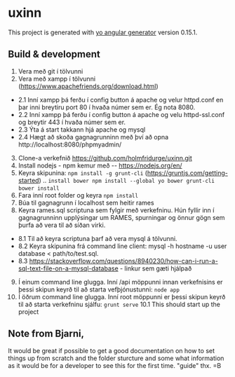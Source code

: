 # uxinn

This project is generated with [yo angular generator](https://github.com/yeoman/generator-angular)
version 0.15.1.

## Build & development

1. Vera með git í tölvunni
2. Vera með xampp í tölvunni (https://www.apachefriends.org/download.html)
- 2.1 Inní xampp þá ferðu í config button á apache og velur httpd.conf en þar inni breytiru port 80 í hvaða númer sem er. Ég nota 8080.
- 2.2 Inní xampp þá ferðu í config button á apache og velu httpd-ssl.conf og breytir 443 í hvaða númer sem er. 
- 2.3 Ýta á start takkann hjá apache og mysql
- 2.4 Hægt að skoða gagnagrunninn með því að opna http://localhost:8080/phpmyadmin/
3. Clone-a verkefnið https://github.com/holmfridurge/uxinn.git
4. Install nodejs - npm kemur með -- https://nodejs.org/en/
5. Keyra skipunina: `npm install -g grunt-cli` (https://gruntjs.com/getting-started)
.. `install bower npm install --global yo bower grunt-cli`
`bower install`
6. Fara inní root folder og keyra
	 `npm install`
7. Búa til gagnagrunn í localhost sem heitir rames
8. Keyra rames.sql scriptuna sem fylgir með verkefninu. Hún fyllir inn í gagnagrunninn upplýsingar um RAMES, spurningar og önnur gögn sem þurfa að vera til að síðan virki.
- 8.1 Til að keyra scriptuna þarf að vera mysql á tölvunni.
- 8.2 Keyra skipunina frá command line client: mysql -h hostname -u user database < path/to/test.sql.
- 8.3 https://stackoverflow.com/questions/8940230/how-can-i-run-a-sql-text-file-on-a-mysql-database - linkur sem gæti hjálpað
9. Í einum command line glugga. Inní /api möppunni innan verkefnisins er þessi skipun keyrð til að starta vefþjónustunni: `node app`
10. Í öðrum command line glugga. Inní root möppunni er þessi skipun keyrð til að starta verkefninu sjálfu: `grunt serve`
    10.1 This should start up the project


## Note from Bjarni, 

It would be great if possible to get a good documentation on how to set things up from scratch and the folder sturcture and some what information as it would be for a developer to see this for the first time. "guide" thx.
=B